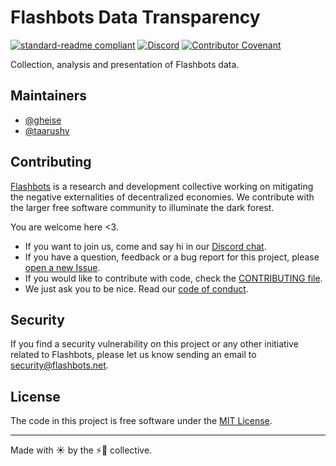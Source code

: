 # Flashbots Data Transparency

[![standard-readme compliant](https://img.shields.io/badge/readme%20style-standard-brightgreen.svg?style=flat-round)](https://github.com/RichardLitt/standard-readme)
[![Discord](https://img.shields.io/discord/755466764501909692)](https://discord.com/invite/7hvTycdNcK)
[![Contributor Covenant](https://img.shields.io/badge/Contributor%20Covenant-2.1-4baaaa.svg)](CODE_OF_CONDUCT.md)

Collection, analysis and presentation of Flashbots data.

## Maintainers

- [@gheise](https://github.com/gheise)
- [@taarushv](https://github.comtaarushv)

## Contributing

[Flashbots](https://flashbots.net) is a research and development collective working on mitigating the negative externalities of decentralized economies. We contribute with the larger free software community to illuminate the dark forest.

You are welcome here <3.

- If you want to join us, come and say hi in our [Discord chat](https://discord.com/invite/7hvTycdNcK).
- If you have a question, feedback or a bug report for this project, please [open a new Issue](https://github.com/flashbots/flashbots-repository-template/issues).
- If you would like to contribute with code, check the [CONTRIBUTING file](CONTRIBUTING.md).
- We just ask you to be nice. Read our [code of conduct](CODE_OF_CONDUCT.md).

## Security

If you find a security vulnerability on this project or any other initiative related to Flashbots, please let us know sending an email to security@flashbots.net.

## License

The code in this project is free software under the [MIT License](LICENSE).

---

Made with ☀️ by the ⚡🤖 collective.
